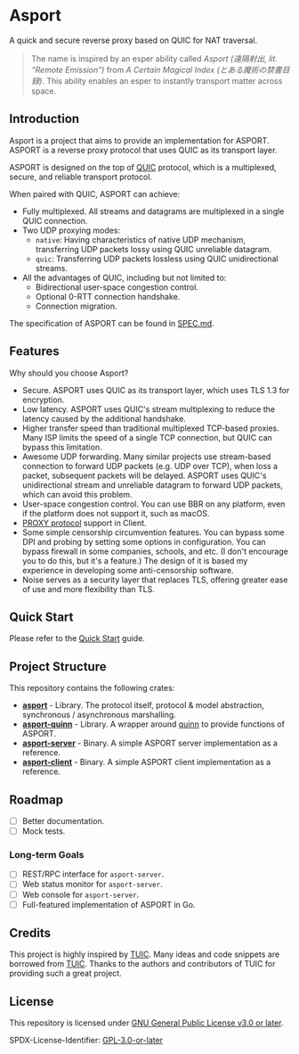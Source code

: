 # Asport

A quick and secure reverse proxy based on QUIC for NAT traversal.

> The name is inspired by an esper ability called *Asport (遠隔射出, lit. “Remote Emission”)* from *A Certain Magical Index (とある魔術の禁書目録)*. This ability enables an esper to instantly transport matter across space.

## Introduction

Asport is a project that aims to provide an implementation for ASPORT. ASPORT is a reverse proxy protocol that uses QUIC
as its transport layer.

ASPORT is designed on the top of [QUIC](https://www.rfc-editor.org/rfc/rfc9000.html) protocol, which is a multiplexed,
secure, and reliable transport protocol.

When paired with QUIC, ASPORT can achieve:

- Fully multiplexed. All streams and datagrams are multiplexed in a single QUIC connection.
- Two UDP proxying modes:
  - `native`: Having characteristics of native UDP mechanism, transferring UDP packets lossy using QUIC unreliable
    datagram.
  - `quic`: Transferring UDP packets lossless using QUIC unidirectional streams.
- All the advantages of QUIC, including but not limited to:
  - Bidirectional user-space congestion control.
  - Optional 0-RTT connection handshake.
  - Connection migration.

The specification of ASPORT can be found in [SPEC.md](./SPEC.md).

## Features

Why should you choose Asport?

- Secure. ASPORT uses QUIC as its transport layer, which uses TLS 1.3 for encryption.
- Low latency. ASPORT uses QUIC's stream multiplexing to reduce the latency caused by the additional handshake.
- Higher transfer speed than traditional multiplexed TCP-based proxies. Many ISP limits the speed of a single TCP
  connection,
  but QUIC can bypass this limitation.
- Awesome UDP forwarding. Many similar projects use stream-based connection to forward UDP packets (e.g. UDP over TCP),
  when
  loss a packet, subsequent packets will be delayed. ASPORT uses QUIC's unidirectional stream and unreliable datagram to
  forward UDP packets, which can avoid this problem.
- User-space congestion control. You can use BBR on any platform, even if the platform does not support it, such as
  macOS.
- [PROXY protocol](https://www.haproxy.org/download/2.4/doc/proxy-protocol.txt) support in Client.
- Some simple censorship circumvention features. You can bypass some DPI and probing by setting some options in
  configuration.
  You can bypass firewall in some companies, schools, and etc. (I don't encourage you to do this, but it's a feature.)
  The design of it is based my experience in developing some anti-censorship software.
- Noise serves as a security layer that replaces TLS, offering greater ease of use and more flexibility than TLS.

## Quick Start

Please refer to the [Quick Start](./QUICK_START.md) guide.

## Project Structure

This repository contains the following crates:

- **[asport](./asport)** - Library. The protocol itself, protocol & model abstraction, synchronous / asynchronous
  marshalling.
- **[asport-quinn](./asport-quinn)** - Library. A wrapper around [quinn](https://github.com/quinn-rs/quinn) to provide
  functions of ASPORT.
- **[asport-server](./asport-server)** - Binary. A simple ASPORT server implementation as a reference.
- **[asport-client](./asport-client)** - Binary. A simple ASPORT client implementation as a reference.

## Roadmap

- [ ] Better documentation.
- [ ] Mock tests.

### Long-term Goals

- [ ] REST/RPC interface for `asport-server`.
- [ ] Web status monitor for `asport-server`.
- [ ] Web console for `asport-server`.
- [ ] Full-featured implementation of ASPORT in Go.

## Credits

This project is highly inspired by [TUIC](https://github.com/EAimTY/tuic). Many ideas and code snippets are borrowed
from
[TUIC](https://github.com/EAimTY/tuic). Thanks to the authors and contributors of TUIC for providing such a great
project.

## License

This repository is licensed under [GNU General Public License v3.0 or later](./LICENSE).

SPDX-License-Identifier: [GPL-3.0-or-later](https://spdx.org/licenses/GPL-3.0-or-later.html)
